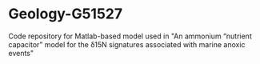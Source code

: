 # Geology-G51527
Code repository for Matlab-based model used in "An ammonium “nutrient capacitor” model for the δ15N signatures associated with marine anoxic events"
